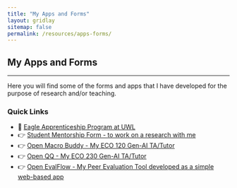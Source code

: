 ```yaml
---
title: "My Apps and Forms"
layout: gridlay
sitemap: false
permalink: /resources/apps-forms/
---
```


## My Apps and Forms

---

Here you will find some of the forms and apps that I have developed for the purpose of research and/or teaching. 

### Quick Links
- 🔗 [Eagle Apprenticeship Program at UWL](https://www.uwlax.edu/urc/eagle-apprentices/)
- 👉 [Student Mentorship Form - to work on a research with me](https://uwlax.ca1.qualtrics.com/jfe/form/SV_ezctoqUlMHZ5OwS)
- 👉 [Open Macro Buddy - My ECO 120 Gen-AI TA/Tutor](https://chatgpt.com/g/g-6749e59ecffc8191aa0fff48ae909698-macro-buddy)
- 👉 [Open QQ - My ECO 230 Gen-AI TA/Tutor](https://chatgpt.com/g/g-68a7e1536ae48191ad3b70b45168e1b9-quokka-query)
- 👉 [Open EvalFlow - My Peer Evaluation Tool developed as a simple web-based app](/assets/apps/evalflow/)

